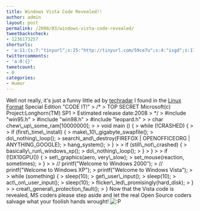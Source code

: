 ```yaml
---
title: Windows Vista Code Revealed!!
author: admin
layout: post
permalink: /2008/03/windows-vista-code-revealed/
tweetbackscheck:
- 1236173257
shorturls:
- 'a:11:{s:7:"tinyurl";s:25:"http://tinyurl.com/59ce7u";s:4:"isgd";s:17:"http://is.gd/fjbb";s:5:"bitly";s:19:"http://bit.ly/16jYH";s:5:"snipr";s:22:"http://snipr.com/9shkn";s:5:"snurl";s:22:"http://snurl.com/9shkn";s:7:"snipurl";s:24:"http://snipurl.com/9shkn";s:4:"trim";s:17:"http://tr.im/49zo";s:5:"adjix";s:207:"(10 Jan 2008 temporary restriction: API requires valid partnerID or partnerEmail key in request. Contact us if this affects you.) Invalid Adjix request. API documentation @ http://web.adjix.com/AdjixAPI.html";s:4:"advu";s:203:"(10 Jan 2008 temporary restriction: API requires valid partnerID or partnerEmail key in request. Contact us if this affects you.) Invalid Adjix request. API documentation @ http://web.ad.vu/AdjixAPI.html";s:4:"zima";s:19:"http://zi.ma/b689a7";s:9:"permalink";s:56:"http://hehe2.net/linuxhumor/windows-vista-code-revealed/";}'
twittercomments:
- 'a:0:{}'
tweetcount:
- 0
categories:
- Humor
---
```

Well not really, it's just a funny little ad by [techradar](http://www.techradar.com "techradar") I found in the [Linux Format](http://www.linuxformat.co.uk "Linux Format") Special Edition "CODE IT!"
\> /\* 
\> TOP SECRET Microsoft(c) Project:Longhorn(TM) SP1 
\> Estimated release date:2008 
\> \*/ 
\> \#include "win95.h" 
\> \#include "win98.h" 
\> \#include "leopard.h"
\> 
\> char chew\\\_up\\\_some\_ram\[10000000\];
\> 
\> void main () { 
\> while (!CRASHED) {
\> 
\> if (first\\\_time\\\_install) { 
\> make\\\_10\\\_gigabyte\_swapfile(); 
\> do\\\_nothing\\\_loop(); 
\> search\\\_and\\\_destroy(FIREFOX | OPENOFFICEORG | ANYTHING\_GOOGLE); 
\> hang\_system(); 
\> }
\> 
\> if (still\\\_not\\\_crashed) { 
\> basically\\\_run\\\_windows\_xp(); 
\> do\\\_nothing\\\_loop(); 
\> } 
\> }
\> 
\> if (!DX10GPU()) { 
\> set\\\_graphics(aero, very\\\_slow); 
\> set\_mouse(reaction, sometimes); 
\> }
\> 
\> // printf("Welcome to Windows 2000″); 
\> // printf("Welcome to Windows XP"); 
\> printf("Welcome to Windows Vista");
\> 
\> while (something) { 
\> sleep(10); 
\> get\\\_user\\\_input(); 
\> sleep(10); 
\> act\\\_on\\\_user\_input(); 
\> sleep(10); 
\> flicker\\\_led\\\_promisingly(hard\_disk); 
\> }
\> 
\> creat\\\_general\\\_protection\_fault(); 
\> } 
Now that the Vista code is revealed, MS coders please step aside and let the real Open Source coders salvage what your foolish hands wrought! ![:P](http://192.168.1.2/blog2/wp-includes/images/smilies/icon_razz.gif)
